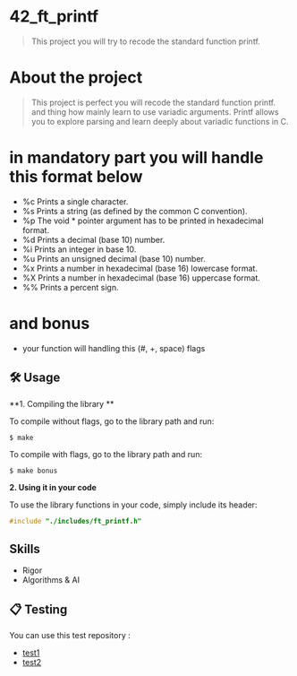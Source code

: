 # 42_ft_printf
> This project you will try to recode the standard function printf.
# About the project
> This project is perfect you will recode the standard function printf. and thing how mainly learn to use variadic arguments.
> Printf allows you to explore parsing and learn deeply about variadic functions in C.
# in mandatory part you will handle this format below
 - %c Prints a single character.  
 - %s Prints a string (as defined by the common C convention).
 - %p The void * pointer argument has to be printed in hexadecimal format.
 - %d Prints a decimal (base 10) number.
 - %i Prints an integer in base 10. 
 - %u Prints an unsigned decimal (base 10) number. 
 - %x Prints a number in hexadecimal (base 16) lowercase format.
 - %X Prints a number in hexadecimal (base 16) uppercase format. 
 - %% Prints a percent sign.
 # and bonus 
 - your function will handling this (#, +, space) flags
 ## 🛠️ Usage
 
**1. Compiling the library **

To compile without flags, go to the library path and run:

```shell
$ make
```
To compile with flags, go to the library path and run:

```shell
$ make bonus
```
**2. Using it in your code**

To use the library functions in your code, simply include its header:

```C
#include "./includes/ft_printf.h"
```
## Skills

 - Rigor
 - Algorithms & AI

## 📋 Testing

You can use this test repository :

* [test1](https://github.com/Tripouille/printfTester)
* [test2](https://github.com/paulo-santana/ft_printf_tester)
